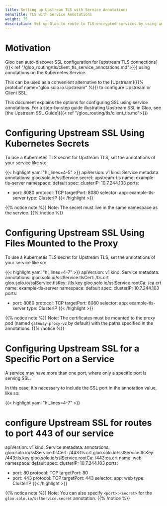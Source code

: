 ```yaml
---
title: Setting up Upstream TLS with Service Annotations
menuTitle: TLS with Service Annotations
weight: 75
description: Set up Gloo to route to TLS-encrypted services by using annotations on the Kubernetes Service object.
---
```


# Motivation

Gloo can auto-discover SSL configuration for [upstream TLS connections]({{< ref "/gloo_routing/tls/client_tls_service_annotations.md">}}) using annotations on the Kubernetes Service. 

This can be used as a convenient alternative to the [Upstream]({{% protobuf name="gloo.solo.io.Upstream" %}}) to configure Upstream or Client SSL.

This document explains the options for configuring SSL using service annotations. For a step-by-step guide illustrating Upstream SSL in Gloo, see [the Upstream SSL Guide]({{< ref "/gloo_routing/tls/client_tls.md">}})

# Configuring Upstream SSL Using Kubernetes Secrets

To use a Kubernetes TLS secret for Upstream TLS, set the annotations of your service like so:

{{< highlight yaml "hl_lines=4-5" >}}
apiVersion: v1
kind: Service
metadata:
  annotations:
    gloo.solo.io/sslService.secret: upstream-tls
  name: example-tls-server
  namespace: default
spec:
  clusterIP: 10.7.244.103
  ports:
  - port: 8080
    protocol: TCP
    targetPort: 8080
  selector:
    app: example-tls-server
  type: ClusterIP
{{< /highlight >}}


{{% notice note %}}
Note: The secret must live in the same namespace as the service.
{{% /notice %}}

# Configuring Upstream SSL Using Files Mounted to the Proxy

To use a Kubernetes TLS secret for Upstream TLS, set the annotations of your service like so:

{{< highlight yaml "hl_lines=4-7" >}}
apiVersion: v1
kind: Service
metadata:
  annotations:
    gloo.solo.io/sslService.tlsCert: /tls.crt
    gloo.solo.io/sslService.tlsKey: /tls.key
    gloo.solo.io/sslService.rootCa: /ca.crt
  name: example-tls-server
  namespace: default
spec:
  clusterIP: 10.7.244.103
  ports:
  - port: 8080
    protocol: TCP
    targetPort: 8080
  selector:
    app: example-tls-server
  type: ClusterIP
{{< /highlight >}}


{{% notice note %}}
Note: The certificates must be mounted to the proxy pod (named `gateway-proxy-v2` by default) with the paths specified in the annotations.
{{% /notice %}}


# Configuring Upstream SSL for a Specific Port on a Service

A service may have more than one port, where only a specific port is serving SSL.

In this case, it's necessary to include the SSL port in the annotation value, like so:


{{< highlight yaml "hl_lines=4-7" >}}
# configure Upstream SSL for routes to port 443 of our service
apiVersion: v1
kind: Service
metadata:
  annotations:
    gloo.solo.io/sslService.tlsCert: /443:tls.crt
    gloo.solo.io/sslService.tlsKey: /443:tls.key
    gloo.solo.io/sslService.rootCa: /443:ca.crt
  name: web
  namespace: default
spec:
  clusterIP: 10.7.244.103
  ports:
  - port: 80
    protocol: TCP
    targetPort: 80
  - port: 443
    protocol: TCP
    targetPort: 443
  selector:
    app: web
  type: ClusterIP
{{< /highlight >}}


{{% notice note %}}
Note: You can also specify `<port>:<secret>` for the `gloo.solo.io/sslService.secret` annotation.
{{% /notice %}}
